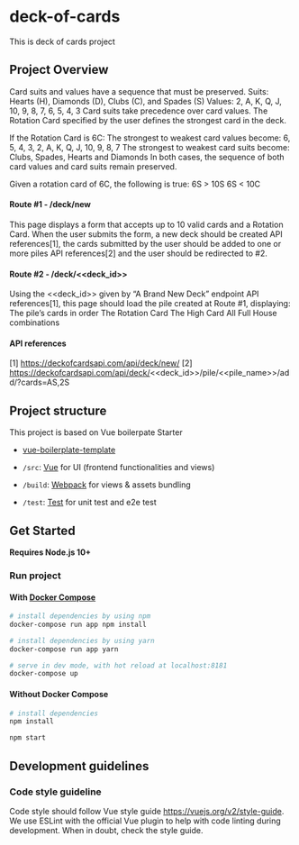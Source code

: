 # deck-of-cards

This is deck of cards project


## Project Overview

Card suits and values have a sequence that must be preserved. 
Suits: Hearts (H), Diamonds (D), Clubs (C), and Spades (S)
Values: 2, A, K, Q, J, 10, 9, 8, 7, 6, 5, 4, 3
Card suits take precedence over card values.
The Rotation Card specified by the user defines the strongest card in the deck. 

If the Rotation Card is 6C:
The strongest to weakest card values become: 6, 5, 4, 3, 2, A, K, Q, J, 10, 9, 8, 7
The strongest to weakest card suits become: Clubs, Spades, Hearts and Diamonds
In both cases, the sequence of both card values and card suits remain preserved.

Given a rotation card of 6C, the following is true:
6S > 10S
6S < 10C

#### Route #1 - /deck/new
This page displays a form that accepts up to 10 valid cards and a Rotation Card.
When the user submits the form, a new deck should be created API references[1], the cards submitted by the user should be added to one or more piles API references[2] and the user should be redirected to 
 #2.

#### Route #2 - /deck/<<deck_id>>
Using the <<deck_id>> given by “A Brand New Deck” endpoint API references[1], this page should load the pile created at Route #1, displaying:
The pile’s cards in order
The Rotation Card
The High Card
All Full House combinations

#### API references
[1] https://deckofcardsapi.com/api/deck/new/
[2] https://deckofcardsapi.com/api/deck/<<deck_id>>/pile/<<pile_name>>/add/?cards=AS,2S


## Project structure

This project is based on Vue boilerpate Starter 
- [vue-boilerplate-template](https://github.com/nicejade/vue-boilerplate-template)

- `/src`: [Vue](https://vuejs.org/) for UI (frontend functionalities and views)
- `/build`: [Webpack](https://webpack.js.org/) for views & assets bundling
- `/test`: [Test](https://webpack.js.org/) for unit test and e2e test

## Get Started

**Requires Node.js 10+**

### Run project

#### With [Docker Compose](https://docs.docker.com/compose/)

``` bash
# install dependencies by using npm
docker-compose run app npm install

# install dependencies by using yarn
docker-compose run app yarn

# serve in dev mode, with hot reload at localhost:8181
docker-compose up
```
#### Without Docker Compose

``` bash
# install dependencies
npm install

npm start
```

## Development guidelines

### Code style guideline

Code style should follow Vue style guide https://vuejs.org/v2/style-guide. We use ESLint with the official Vue plugin to help with code linting during development. When in doubt, check the style guide.
